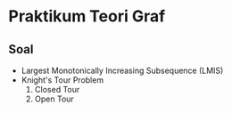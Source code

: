 # Praktikum Teori Graf

## Soal
- Largest Monotonically Increasing Subsequence (LMIS)
- Knight's Tour Problem
  1. Closed Tour
  2. Open Tour
